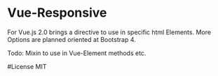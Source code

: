 # Vue-Responsive
For Vue.js 2.0 brings a directive to use in specific html Elements. More Options are planned oriented at Bootstrap 4.

Todo: Mixin to use in Vue-Element methods etc.

#License
MIT
